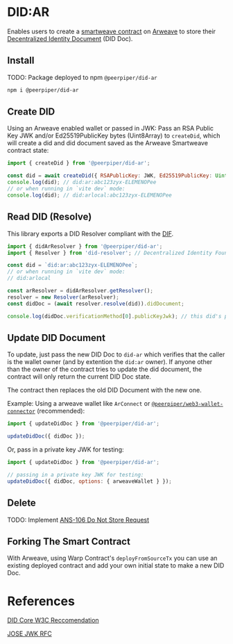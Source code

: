 # DID:AR

Enables users to create a [smartweave contract](https://arweave.medium.com/introducing-smartweave-building-smart-contracts-with-arweave-1fc85cb3b632) on [Arweave](https://www.arweave.org/) to store their [Decentralized Identity Document](https://www.w3.org/TR/did-core/) (DID Doc).

## Install

TODO: Package deployed to npm `@peerpiper/did-ar`

```sh
npm i @peerpiper/did-ar
```

## Create DID

Using an Arweave enabled wallet or passed in JWK: Pass an RSA Public Key JWK and/or Ed25519PublicKey bytes (Uint8Array) to `createDid`, which will create a did and did document saved as the Arweave Smartweave contract state:

```js
import { createDid } from '@peerpiper/did-ar';

const did = await createDid({ RSAPublicKey: JWK, Ed25519PublicKey: Uint8Array });
console.log(did); // did:ar:abc123zyx-ELEMENOPee
// or when running in `vite dev` mode:
console.log(did); // did:arlocal:abc123zyx-ELEMENOPee
```

## Read DID (Resolve)

This library exports a DID Resolver compliant with the [DIF](https://github.com/decentralized-identity/did-resolver).

```js
import { didArResolver } from '@peerpiper/did-ar';
import { Resolver } from 'did-resolver'; // Decentralized Identity Foundation

const did = `did:ar:abc123zyx-ELEMENOPee`;
// or when running in `vite dev` mode:
// did:arlocal

const arResolver = didArResolver.getResolver();
resolver = new Resolver(arResolver);
const didDoc = (await resolver.resolve(did)).didDocument;

console.log(didDoc.verificationMethod[0].publicKeyJwk); // this did's public key
```

## Update DID Document

To update, just pass the new DID Doc to `did-ar` which verifies that the caller is the wallet owner (and by extention the `did:ar` owner). If anyone other than the owner of the contract tries to update the did document, the contract will only return the current DID Doc state.

The contract then replaces the old DID Document with the new one.

Example: Using a arweave wallet like `ArConnect` or [`@peerpiper/web3-wallet-connector`](https://www.npmjs.com/package/@peerpiper/web3-wallet-connector) (recommended):

```js
import { updateDidDoc } from '@peerpiper/did-ar';

updateDidDoc({ didDoc });
```

Or, pass in a private key JWK for testing:

```js
import { updateDidDoc } from '@peerpiper/did-ar';

// passing in a private key JWK for testing:
updateDidDoc({ didDoc, options: { arweaveWallet } });
```

## Delete

TODO: Implement [ANS-106 Do Not Store Request](https://github.com/ArweaveTeam/arweave-standards/blob/master/ans/ANS-106.md)

## Forking The Smart Contract

With Arweave, using Warp Contract's `deployFromSourceTx` you can use an existing deployed contract and add your own initial state to make a new DID Doc.

# References

[DID Core W3C Reccomendation](https://w3c.github.io/did-core/)

[JOSE JWK RFC](https://www.rfc-editor.org/rfc/rfc8037.html#section-2)
